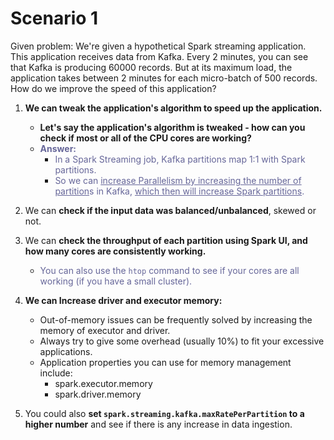 <h1 id="user-content-scenario-1">Scenario 1</h1>
<p>Given problem: We're given a hypothetical Spark streaming application. This application receives data from Kafka. Every 2 minutes, you can see that Kafka is producing 60000 records. But at its maximum load, the application takes between 2 minutes for each micro-batch of 500 records. How do we improve the speed of this application?</p>
<ol>
<li>
<p><strong>We can tweak the application's algorithm to speed up the application.</strong></p>
<ul>
<li><strong>Let's say the application's algorithm is tweaked - how can you check if most or all of the CPU cores are working?</strong></li>
<li><strong><span style="color: #666699;">Answer:&nbsp;&nbsp;</span></strong>
<ul>
<li><span style="color: #666699;">In a Spark Streaming job, Kafka partitions map 1:1 with Spark partitions. </span></li>
<li><span style="color: #666699;">So we can <span style="text-decoration: underline;">increase Parallelism by increasing the number of partition</span>s in Kafka, <span style="text-decoration: underline;">which then will increase Spark partitions</span>.</span></li>
</ul>
</li>
</ul>
</li>
<li>
<p>We can <strong>check if the input data was balanced/unbalanced</strong>, skewed or not.</p>
</li>
<li>
<p>We can <strong>check the throughput of each partition using Spark UI, and how many cores are consistently working. </strong></p>
<ul>
<li>
<p><span style="color: #666699;">You can also use the&nbsp;<code>htop</code>&nbsp;command to see if your cores are all working (if you have a small cluster).</span></p>
</li>
</ul>
</li>
<li>
<p><strong>We can Increase driver and executor memory:</strong></p>
<ul>
<li>Out-of-memory issues can be frequently solved by increasing the memory of executor and driver.</li>
<li>Always try to give some overhead (usually 10%) to fit your excessive applications.</li>
<li>Application properties you can use for memory management include:
<ul>
<li>spark.executor.memory</li>
<li>spark.driver.memory</li>
</ul>
</li>
</ul>
</li>
<li>
<p>You could also <strong>set&nbsp;<code>spark.streaming.kafka.maxRatePerPartition</code>&nbsp;to a higher number</strong> and see if there is any increase in data ingestion.</p>
</li>
</ol>
